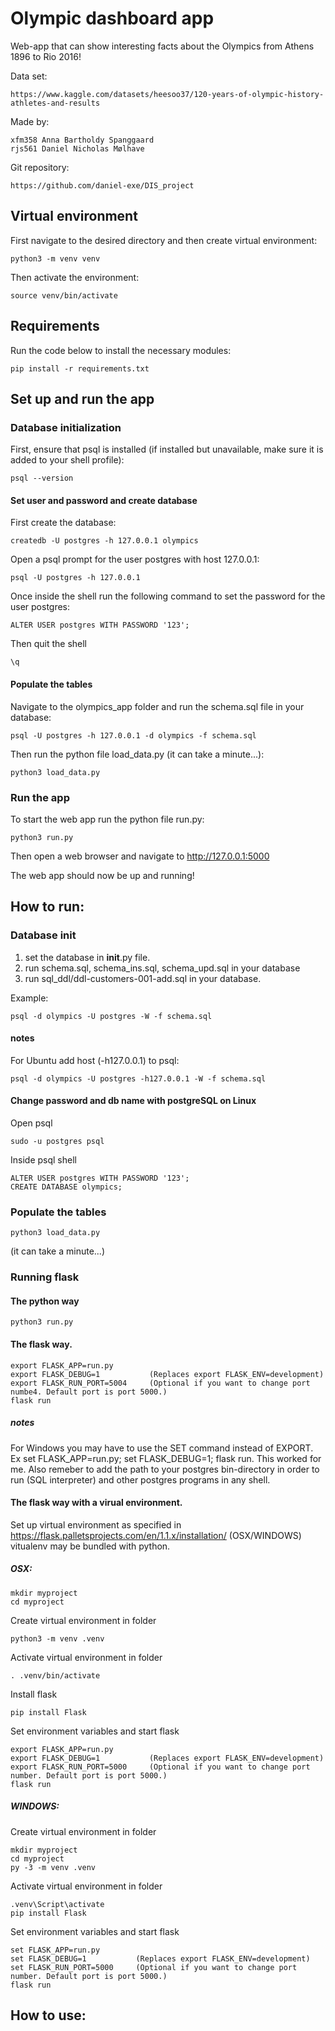 # Olympic dashboard app
Web-app that can show interesting facts about the Olympics from Athens 1896 to Rio 2016!

Data set:

    https://www.kaggle.com/datasets/heesoo37/120-years-of-olympic-history-athletes-and-results

Made by:

    xfm358 Anna Bartholdy Spanggaard
    rjs561 Daniel Nicholas Mølhave

Git repository:

    https://github.com/daniel-exe/DIS_project

## Virtual environment
First navigate to the desired directory and then create virtual environment:

    python3 -m venv venv

Then activate the environment:

    source venv/bin/activate

## Requirements
Run the code below to install the necessary modules:

    pip install -r requirements.txt

## Set up and run the app
### Database initialization
First, ensure that psql is installed (if installed but unavailable, make sure it is added to your shell profile):

    psql --version

#### Set user and password and create database
First create the database:

    createdb -U postgres -h 127.0.0.1 olympics

Open a psql prompt for the user postgres with host 127.0.0.1:

    psql -U postgres -h 127.0.0.1

Once inside the shell run the following command to set the password for the user postgres:

    ALTER USER postgres WITH PASSWORD '123';

Then quit the shell

    \q

#### Populate the tables
Navigate to the olympics_app folder and run the schema.sql file in your database:

    psql -U postgres -h 127.0.0.1 -d olympics -f schema.sql

Then run the python file load_data.py (it can take a minute...):

    python3 load_data.py

### Run the app
To start the web app run the python file run.py:

    python3 run.py

Then open a web browser and navigate to <http://127.0.0.1:5000>

The web app should now be up and running!


## How to run:
### Database init
1. set the database in __init__.py file.
2. run schema.sql, schema_ins.sql, schema_upd.sql in your database
3. run sql_ddl/ddl-customers-001-add.sql in your database.

Example:

    psql -d olympics -U postgres -W -f schema.sql

#### notes
For Ubuntu add host (-h127.0.0.1) to psql:

    psql -d olympics -U postgres -h127.0.0.1 -W -f schema.sql

#### Change password and db name with postgreSQL on Linux
Open psql

    sudo -u postgres psql

Inside psql shell

    ALTER USER postgres WITH PASSWORD '123';
    CREATE DATABASE olympics;

### Populate the tables

    python3 load_data.py

(it can take a minute...)

### Running flask
#### The python way

    python3 run.py

#### The flask way.

    export FLASK_APP=run.py
    export FLASK_DEBUG=1           (Replaces export FLASK_ENV=development)
    export FLASK_RUN_PORT=5004     (Optional if you want to change port numbe4. Default port is port 5000.)
    flask run

##### notes
For Windows you may have to use the SET command instead of EXPORT. Ex set FLASK_APP=run.py; set FLASK_DEBUG=1; flask run. This worked for me. Also remeber to add the path to your postgres bin-directory in order to run (SQL interpreter) and other postgres programs in any shell.


#### The flask way with a virual environment.

Set up virtual environment as specified in https://flask.palletsprojects.com/en/1.1.x/installation/ (OSX/WINDOWS)
vitualenv may be bundled with python.

##### OSX:

    mkdir myproject
    cd myproject

Create virtual environment in folder

    python3 -m venv .venv

Activate virtual environment in folder

    . .venv/bin/activate

Install flask

    pip install Flask

Set environment variables and start flask

    export FLASK_APP=run.py
    export FLASK_DEBUG=1           (Replaces export FLASK_ENV=development)
    export FLASK_RUN_PORT=5000     (Optional if you want to change port number. Default port is port 5000.)
    flask run


##### WINDOWS:

Create virtual environment in folder

    mkdir myproject
    cd myproject
    py -3 -m venv .venv

Activate virtual environment in folder

    .venv\Script\activate
    pip install Flask

Set environment variables and start flask

    set FLASK_APP=run.py
    set FLASK_DEBUG=1           (Replaces export FLASK_ENV=development)
    set FLASK_RUN_PORT=5000     (Optional if you want to change port number. Default port is port 5000.)
    flask run


## How to use:
